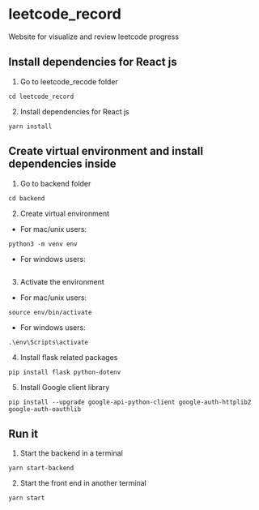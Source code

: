 # leetcode_record

Website for visualize and review leetcode progress

## Install dependencies for React js

1. Go to leetcode_recode folder

```
cd leetcode_record
```

2. Install dependencies for React js

```
yarn install
```

## Create virtual environment and install dependencies inside

1. Go to backend folder

```
cd backend
```

2. Create virtual environment

- For mac/unix users:

```
python3 -m venv env
```

- For windows users:

```py -m venv env

```

3. Activate the environment

- For mac/unix users:

```
source env/bin/activate
```

- For windows users:

```
.\env\Scripts\activate
```

4. Install flask related packages

```
pip install flask python-dotenv
```

5. Install Google client library

```
pip install --upgrade google-api-python-client google-auth-httplib2 google-auth-oauthlib
```

## Run it

1. Start the backend in a terminal

```
yarn start-backend
```

2. Start the front end in another terminal

```
yarn start
```
